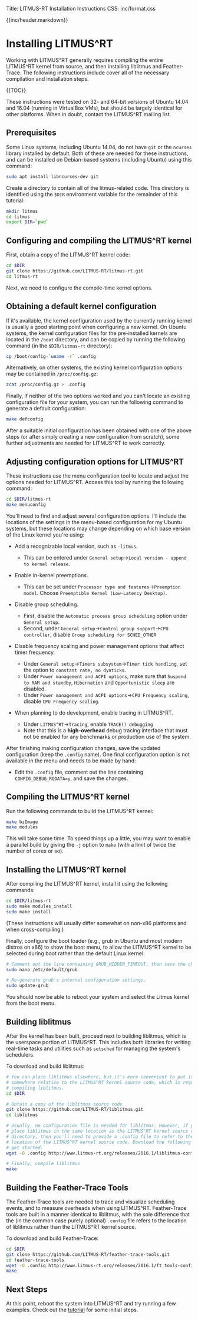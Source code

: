 Title:  LITMUS-RT Installation Instructions
CSS:    inc/format.css


{{inc/header.markdown}}

Installing LITMUS^RT
====================

Working with LITMUS^RT generally requires compiling the entire LITMUS^RT kernel from source, and then installing liblitmus and Feather-Trace. The following instructions include cover all of the necessary compilation and installation steps.

{{TOC}}


These instructions were tested on 32- and 64-bit versions of Ubuntu 14.04 and 16.04 (running in VirtualBox VMs), but should be largely identical for other platforms. When in doubt, contact the LITMUS^RT mailing list.

## Prerequisites

Some Linux systems, including Ubuntu 14.04, do not have `git` or the `ncurses` library installed by default. Both of these are needed for these instructions, and can be installed on Debian-based systems (including Ubuntu) using this command:

```bash
sudo apt install libncurses-dev git
```

Create a directory to contain all of the litmus-related code. This directory is identified using the `$DIR` environment variable for the remainder of this tutorial:

```bash
mkdir litmus
cd litmus
export DIR=`pwd`
```


## Configuring and compiling the LITMUS^RT kernel

First, obtain a copy of the LITMUS^RT kernel code:

```bash
cd $DIR
git clone https://github.com/LITMUS-RT/litmus-rt.git
cd litmus-rt
```

Next, we need to configure the compile-time kernel options.

## Obtaining a default kernel configuration

If it's available, the kernel configuration used by the currently running kernel is usually a good starting point when configuring a new kernel. On Ubuntu systems, the kernel configuration files for the pre-installed kernels are located in the `/boot` directory, and can be copied by running the following command (in the `$DIR/litmus-rt` directory):

```bash
cp /boot/config-`uname -r` .config
```

Alternatively, on other systems, the existing kernel configuration options may be contained in `/proc/config.gz`:

```bash
zcat /proc/config.gz > .config
```

Finally, if neither of the two options worked and you can't locate an existing configuration file for your system, you can run the following command to generate a default configuration:

```bash
make defconfig
```

After a suitable initial configuration has been obtained with one of the above steps (or after simply creating a new configuration from scratch), some further adjustments are needed for LITMUS^RT to work correctly.

## Adjusting configuration options for LITMUS^RT

These instructions use the menu configuration tool to locate and adjust the options needed for LITMUS^RT. Access this tool by running the following command:

```bash
cd $DIR/litmus-rt
make menuconfig
```

You'll need to find and adjust several configuration options. I'll include the locations of the settings in the menu-based configuration for my Ubuntu systems, but these locations may change depending on which base version of the Linux kernel you're using:

 - Add a recognizable local version, such as `-litmus`.

    - This can be entered under `General setup`->`Local version - append to kernel release`.

 - Enable in-kernel preemptions.

    - This can be set under `Processor type and features`->`Preemption model`. Choose `Preemptible Kernel (Low-Latency Desktop)`.

 - Disable group scheduling.

    - First, disable the `Automatic process group scheduling` option under `General setup`.
    - Second, under `General setup`->`Control group support`->`CPU controller`, disable `Group scheduling for SCHED_OTHER`

 - Disable frequency scaling and power management options that affect timer frequency.

    - Under `General setup`->`Timers subsystem`->`Timer tick handling`, set the option to `constant rate, no dynticks`.
    - Under `Power management and ACPI options`, make sure that `Suspend to RAM and standby`, `Hibernation` and `Opportunistic sleep` are disabled.
    - Under `Power management and ACPI options`->`CPU Frequency scaling`, disable `CPU Frequency scaling`.

<!--
 - On my system, the AS102 driver would encounter a compilation error when building the LITMUS^RT kernel, so I disabled it. This isn't necessary unless you encounter compilation errors in `as102`-related files.

    - Under `Device Drivers`->`Multimedia Support`->`Media USB Adapters`, disable `Abilis AS102 DVB Receiver`.

-->

 - When planning to do development, enable tracing in LITMUS^RT.

    - Under `LITMUS^RT`->`Tracing`, enable `TRACE() debugging`
    - Note that this is a **high-overhead** debug tracing interface that must not be enabled for any benchmarks or production use of the system.

After finishing making configuration changes, save the updated configuration (keep the `.config` name). One final configuration option is not available in the menu and needs to be made by hand:

  - Edit the `.config` file, comment out the line containing `CONFIG_DEBUG_RODATA=y`, and save the changes.

## Compiling the LITMUS^RT kernel

Run the following commands to build the LITMUS^RT kernel:

```bash
make bzImage
make modules
```

This will take some time. To speed things up a little, you may want to enable a parallel build by giving the `-j` option to `make` (with a limit of twice the number of cores or so). 


## Installing the LITMUS^RT kernel

After compiling the LITMUS^RT kernel, install it using the following commands:

```bash
cd $DIR/litmus-rt
sudo make modules_install
sudo make install
```
(These instructions will usually differ somewhat on non-x86 platforms and when cross-compiling.)

Finally, configure the boot loader (e.g., grub in Ubuntu and most modern distros on x86) to show the boot menu, to allow the LITMUS^RT kernel to be selected during boot rather than the default Linux kernel.

```bash
# Comment out the line containing GRUB_HIDDEN_TIMEOUT, then save the changes.
sudo nano /etc/default/grub

# Re-generate grub's internal configuration settings.
sudo update-grub
```

You should now be able to reboot your system and select the Litmus kernel from the boot menu.


## Building liblitmus

After the kernel has been built, proceed next to building liblitmus, which is the userspace portion of LITMUS^RT. This includes both libraries for writing real-time tasks and utilities such as `setsched` for managing the system's schedulers.

To download and build liblitmus:

```bash
# You can place liblitmus elsewhere, but it's more convenient to put it
# somewhere relative to the LITMUS^RT kernel source code, which is required when
# compiling liblitmus.
cd $DIR

# Obtain a copy of the liblitmus source code
git clone https://github.com/LITMUS-RT/liblitmus.git
cd liblitmus

# Usually, no configuration file is needed for liblitmus. However, if you didn't
# place liblitmus in the same location as the LITMUS^RT kernel source code's
# directory, then you'll need to provide a .config file to refer to the correct
# location of the LITMUS^RT kernel source code. Download the following template to
# get started.
wget -O .config http://www.litmus-rt.org/releases/2016.1/liblitmus-config

# Finally, compile liblitmus
make
```


## Building the Feather-Trace Tools

The Feather-Trace tools are needed to trace and visualize scheduling events, and to measure overheads when using LITMUS^RT. Feather-Trace tools are built in a manner identical to liblitmus, with the sole difference that the (in the common case purely optional) `.config` file refers to the location of liblitmus rather than the LITMUS^RT kernel source.

To download and build Feather-Trace:

```bash
cd $DIR
git clone https://github.com/LITMUS-RT/feather-trace-tools.git
cd feather-trace-tools
wget -O .config http://www.litmus-rt.org/releases/2016.1/ft_tools-config
make
```

## Next Steps

At this point, reboot the system into LITMUS^RT and try running a few examples. Check out the [tutorial](tutorial/index.html) for some initial steps. 

